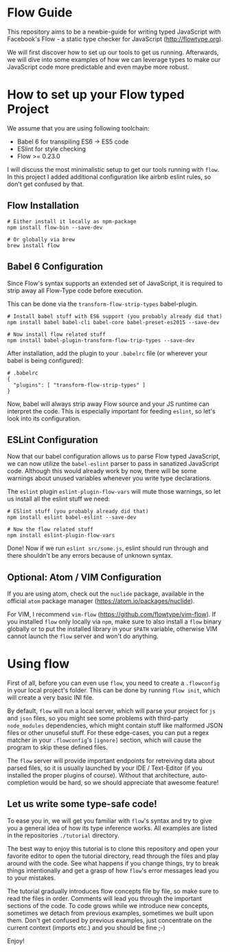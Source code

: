 # Flow Guide 

This repository aims to be a newbie-guide for writing typed JavaScript with
Facebook's Flow - a static type checker for JavaScript (http://flowtype.org).

We will first discover how to set up our tools to get us running. Afterwards, we
will dive into some examples of how we can leverage types to make our JavaScript
code more predictable and even maybe more robust.

# How to set up your Flow typed Project

We assume that you are using following toolchain:

* Babel 6 for transpiling ES6 -> ES5 code
* ESlint for style checking
* Flow >= 0.23.0

I will discuss the most minimalistic setup to get our tools running with `flow`.
In this project I added additional configuration like airbnb eslint rules, so
don't get confused by that.

## Flow Installation

```
# Either install it locally as npm-package
npm install flow-bin --save-dev

# Or globally via brew
brew install flow
```

## Babel 6 Configuration

Since Flow's syntax supports an extended set of JavaScript, it is required to
strip away all Flow-Type code before execution.

This can be done via the `transform-flow-strip-types` babel-plugin.

```
# Install babel stuff with ES6 support (you probably already did that)
npm install babel babel-cli babel-core babel-preset-es2015 --save-dev

# Now install flow related stuff 
npm install babel-plugin-transform-flow-trip-types --save-dev
```

After installation, add the plugin to your `.babelrc` file (or wherever your
babel is being configured):

```
# .babelrc
{
  "plugins": [ "transform-flow-strip-types" ]
}
```

Now, babel will always strip away Flow source and your JS runtime can interpret
the code. This is especially important for feeding `eslint`, so let's look into
its configuration.

## ESLint Configuration

Now that our babel configuration allows us to parse Flow typed JavaScript, we
can now utilize the `babel-eslint` parser to pass in sanatized JavaScript code.
Although this would already work by now, there will be some warnings about
unused variables whenever you write type declarations.

The `eslint` plugin `eslint-plugin-flow-vars` will mute those warnings, so let
us install all the eslint stuff we need:

```
# ESlint stuff (you probably already did that)
npm install eslint babel-eslint --save-dev

# Now the flow related stuff
npm install eslint-plugin-flow-vars
```

Done! Now if we run `eslint src/some.js`, eslint should run through and there
shouldn't be any errors because of unknown syntax.

## Optional: Atom / VIM Configuration

If you are using atom, check out the `nuclide` package, available in the
official `atom` package manager (https://atom.io/packages/nuclide).

For VIM, I recommend `vim-flow` (https://github.com/flowtype/vim-flow).
If you installed `flow` only locally via `npm`, make sure to also install a
`flow` binary globally or to put the installed library in your `$PATH` variable,
otherwise VIM cannot launch the `flow` server and won't do anything.

# Using flow

First of all, before you can even use `flow`, you need to create a `.flowconfig`
in your local project's folder. This can be done by running `flow init`, which
will create a very basic INI file.

By default, `flow` will run a local server, which will parse your project for
`js` and `json` files, so you might see some problems with third-party
`node_modules` dependencies, which might contain stuff like malformed JSON files
or other unuseful stuff. For these edge-cases, you can put a regex matcher in
your `.flowconfig`'s `[ignore]` section, which will cause the program to skip
these defined files.

The `flow` server will provide important endpoints for retreiving data about
parsed files, so it is usually launched by your IDE / Text-Editor (if you installed
the proper plugins of course). Without that architecture, auto-completion would
be hard, so we should appreciate that awesome feature!

## Let us write some type-safe code! 

To ease you in, we will get you familiar with `flow`'s syntax and try to give
you a general idea of how its type inference works. All examples are listed in
the repositories `./tutorial` directory.

The best way to enjoy this tutorial is to clone this repository and open your
favorite editor to open the tutorial directory, read through the files and play
around with the code. See what happens if you change things, try to break things
intentionally and get a grasp of how `flow`'s error messages lead you to your
mistakes.

The tutorial gradually introduces flow concepts file by file, so make sure to
read the files in order. Comments will lead you through the important sections
of the code. To code grows while we introduce new concepts, sometimes we detach
from previous examples, sometimes we built upon them. Don't get confused by
previous examples, just concentrate on the current context (imports etc.) and
you should be fine ;-)

Enjoy!
